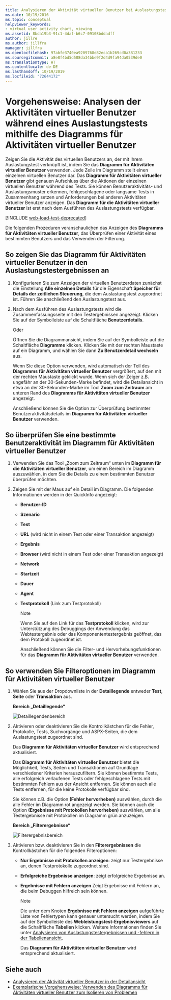 ```yaml
---
title: Analysieren der Aktivität virtueller Benutzer bei Auslastungstests
ms.date: 10/19/2016
ms.topic: conceptual
helpviewer_keywords:
- virtual user activity chart, viewing
ms.assetid: 8bda19b3-91c1-4daf-b6c7-09108bddadff
author: jillre
ms.author: jillfra
manager: jillfra
ms.openlocfilehash: 97abfe3740ea9209768e82eca1b269cd0a381233
ms.sourcegitcommit: a8e8f4bd5d508da34bbe9f2d4d9fa94da0539de0
ms.translationtype: HT
ms.contentlocale: de-DE
ms.lasthandoff: 10/19/2019
ms.locfileid: "72644172"
---
```

# <a name="how-to-analyze-what-virtual-users-are-doing-during-a-load-test-using-the-virtual-user-activity-chart"></a>Vorgehensweise: Analysen der Aktivitäten virtueller Benutzer während eines Auslastungstests mithilfe des Diagramms für Aktivitäten virtueller Benutzer

Zeigen Sie die Aktivität des virtuellen Benutzers an, der mit Ihrem Auslastungstest verknüpft ist, indem Sie das **Diagramm für Aktivitäten virtueller Benutzer** verwenden. Jede Zeile im Diagramm stellt einen einzelnen virtuellen Benutzer dar. Das **Diagramm für Aktivitäten virtueller Benutzer** gibt genauen Aufschluss über die Aktionen der einzelnen virtuellen Benutzer während des Tests. Sie können Benutzeraktivitäts- und Auslastungsmuster erkennen, fehlgeschlagene oder langsame Tests in Zusammenhang setzen und Anforderungen bei anderen Aktivitäten virtueller Benutzer anzeigen. Das **Diagramm für die Aktivitäten virtueller Benutzer** ist erst nach dem Ausführen des Auslastungstests verfügbar.

[!INCLUDE [web-load-test-deprecated](includes/web-load-test-deprecated.md)]

Die folgenden Prozeduren veranschaulichen das Anzeigen des **Diagramms für Aktivitäten virtueller Benutzer**, das Überprüfen einer Aktivität eines bestimmten Benutzers und das Verwenden der Filterung.

## <a name="to-view-the-virtual-user-activity-chart-in-your-load-test-results"></a>So zeigen Sie das Diagramm für Aktivitäten virtueller Benutzer in den Auslastungstestergebnissen an

1. Konfigurieren Sie zum Anzeigen der virtuellen Benutzerdaten zunächst die Einstellung **Alle einzelnen Details** für die Eigenschaft **Speicher für Details der zeitlichen Steuerung**, die dem Auslastungstest zugeordnet ist. Führen Sie anschließend den Auslastungstest aus.

2. Nach dem Ausführen des Auslastungstests wird die Zusammenfassungsseite mit den Testergebnissen angezeigt. Klicken Sie auf der Symbolleiste auf die Schaltfläche **Benutzerdetails**.

     Oder

     Öffnen Sie die Diagrammansicht, indem Sie auf der Symbolleiste auf die Schaltfläche **Diagramme** klicken. Klicken Sie mit der rechten Maustaste auf ein Diagramm, und wählen Sie dann **Zu Benutzerdetail wechseln** aus.

     Wenn Sie diese Option verwenden, wird automatisch der Teil des **Diagramms für Aktivitäten virtueller Benutzer** vergrößert, auf den mit der rechten Maustaste geklickt wurde. Wenn sich der Zeiger z.B. ungefähr an der 30-Sekunden-Marke befindet, wird die Detailansicht in etwa an der 30-Sekunden-Marke im Tool **Zoom zum Zeitraum** am unteren Rand des **Diagramms für Aktivitäten virtueller Benutzer** angezeigt.

     Anschließend können Sie die Option zur Überprüfung bestimmter Benutzeraktivitätsdetails im **Diagramm für Aktivitäten virtueller Benutzer** verwenden.

## <a name="to-investigate-a-specific-users-activity-in-the-virtual-user-activity-chart"></a>So überprüfen Sie eine bestimmte Benutzeraktivität im Diagramm für Aktivitäten virtueller Benutzer

1. Verwenden Sie das Tool „Zoom zum Zeitraum“ unten im **Diagramm für die Aktivitäten virtueller Benutzer**, um einen Bereich im Diagramm auszuwählen, in dem Sie die Details zu einem bestimmten Benutzer überprüfen möchten.

2. Zeigen Sie mit der Maus auf ein Detail im Diagramm. Die folgenden Informationen werden in der QuickInfo angezeigt:

   - **Benutzer-ID**

   - **Szenario**

   - **Test**

   - **URL** (wird nicht in einem Test oder einer Transaktion angezeigt)

   - **Ergebnis**

   - **Browser** (wird nicht in einem Test oder einer Transaktion angezeigt)

   - **Network**

   - **Startzeit**

   - **Dauer**

   - **Agent**

   - **Testprotokoll** (Link zum Testprotokoll)

     > [!NOTE]
     > Wenn Sie auf den Link für das **Testprotokoll** klicken, wird zur Unterstützung des Debuggings der Anwendung das Webtestergebnis oder das Komponententestergebnis geöffnet, das dem Protokoll zugeordnet ist.

     Anschließend können Sie die Filter- und Hervorhebungsfunktionen für das **Diagramm für Aktivitäten virtueller Benutzer** verwenden.

## <a name="to-use-filtering-options-in-the-virtual-user-activity-chart"></a>So verwenden Sie Filteroptionen im Diagramm für Aktivitäten virtueller Benutzer

1. Wählen Sie aus der Dropdownliste in der **Detaillegende** entweder **Test**, **Seite** oder **Transaktion** aus.

    **Bereich „Detaillegende“**

    ![Detaillegendenbereich](../test/media/ltest_detailslegend.png)

2. Aktivieren oder deaktivieren Sie die Kontrollkästchen für die Fehler, Protokolle, Tests, Suchvorgänge und ASPX-Seiten, die dem Auslastungstest zugeordnet sind.

    Das **Diagramm für Aktivitäten virtueller Benutzer** wird entsprechend aktualisiert.

    Das **Diagramm für Aktivitäten virtueller Benutzer** bietet die Möglichkeit, Tests, Seiten und Transaktionen auf Grundlage verschiedener Kriterien herauszufiltern. Sie können bestimmte Tests, alle erfolgreich verlaufenen Tests oder fehlgeschlagene Tests mit bestimmten Fehlern aus der Ansicht entfernen. Sie können auch alle Tests entfernen, für die keine Protokolle verfügbar sind.

    Sie können z.B. die Option **(Fehler hervorheben)** auswählen, durch die alle Fehler im Diagramm rot angezeigt werden. Sie können auch die Option **(Ergebnisse mit Protokollen hervorheben)** auswählen, um alle Testergebnisse mit Protokollen im Diagramm grün anzuzeigen.

    **Bereich „Filterergebnisse“**

    ![Filterergebnisbereich](../test/media/ltest_filterresults.png)

3. Aktivieren bzw. deaktivieren Sie in den **Filterergebnissen** die Kontrollkästchen für die folgenden Filteroptionen:

   - **Nur Ergebnisse mit Protokollen anzeigen**: zeigt nur Testergebnisse an, denen Testprotokolle zugeordnet sind.

   - **Erfolgreiche Ergebnisse anzeigen**: zeigt erfolgreiche Ergebnisse an.

   - **Ergebnisse mit Fehlern anzeigen** Zeigt Ergebnisse mit Fehlern an, die beim Debuggen hilfreich sein können.

     > [!NOTE]
     > Die unter dem Knoten **Ergebnisse mit Fehlern anzeigen** aufgeführte Liste von Fehlertypen kann genauer untersucht werden, indem Sie auf der Symbolleiste des **Webleistungstest-Ergebnisviewers** auf die Schaltfläche **Tabellen** klicken. Weitere Informationen finden Sie unter [Analysieren von Auslastungstestergebnissen und -fehlern in der Tabellenansicht](../test/analyze-load-test-results-and-errors-in-the-tables-view.md).

     Das **Diagramm für Aktivitäten virtueller Benutzer** wird entsprechend aktualisiert.

## <a name="see-also"></a>Siehe auch

- [Analysieren der Aktivität virtueller Benutzer in der Detailansicht](../test/analyze-load-test-virtual-user-activity-in-the-details-view.md)
- [Exemplarische Vorgehensweise: Verwenden des Diagramms für Aktivitäten virtueller Benutzer zum Isolieren von Problemen](../test/walkthrough-use-the-virtual-user-activity-chart-to-isolate-issues.md)